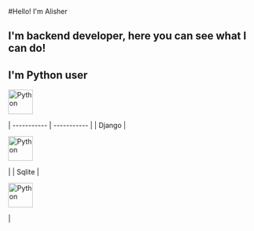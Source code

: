 #Hello! I'm Alisher
## I'm backend developer, here you can see what I can do!
## I'm Python user
<p><img src="https://simpleicons.org/icons/python.svg" alt="Python", width="50", height="50"></p>
| ----------- | ----------- |
| Django | <p><img src="https://simpleicons.org/icons/django.svg" alt="Python", width="50", height="50"></p> |
| Sqlite | <p><img src="https://simpleicons.org/icons/sqlite.svg" alt="Python", width="50", height="50"></p> |


<!--### Hi there 👋-->

<!--
| Api | <p><img src="https://simpleicons.org/icons/python.svg" alt="Python", width="50", height="50"></p> |
**AlisherWhyNot/AlisherWhyNot** is a ✨ _special_ ✨ repository because its `README.md` (this file) appears on your GitHub profile.

Here are some ideas to get you started:

- 🔭 I’m currently working on ...
- 🌱 I’m currently learning ...
- 👯 I’m looking to collaborate on ...
- 🤔 I’m looking for help with ...
- 💬 Ask me about ...
- 📫 How to reach me: ...
- 😄 Pronouns: ...
- ⚡ Fun fact: ...
-->
